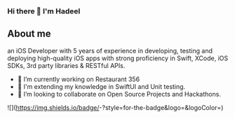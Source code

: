 ### Hi there 👋 I'm Hadeel 

## About me

an iOS Developer with 5 years of experience in developing, testing and deploying high-quality iOS apps with strong proficiency in Swift, XCode, iOS SDKs, 3rd party libraries & RESTful APIs.

- 🔭 I’m currently working on Restaurant 356
- 🌱 I'm extending my knowledge in SwiftUI and Unit testing.
- 👯 I’m looking to collaborate on Open Source Projects and Hackathons.

![<Badge Name>](https://img.shields.io/badge/<Badge Text>-<Background Color>?style=for-the-badge&logo=<Icon Name>&logoColor=<Logo Color>)

